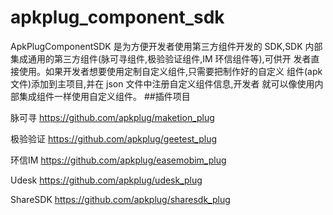# apkplug_component_sdk

ApkPlugComponentSDK 是为方便开发者使用第三方组件开发的 SDK,SDK 内部 集成通用的第三方组件(脉可寻组件,极验验证组件,IM 环信组件等),可供开 发者直接使用。如果开发者想要使用定制自定义组件,只需要把制作好的自定义 组件(apk 文件)添加到主项目,并在 json 文件中注册自定义组件信息,开发者 就可以像使用内部集成组件一样使用自定义组件。
##插件项目


脉可寻
<https://github.com/apkplug/maketion_plug>

极验验证
<https://github.com/apkplug/geetest_plug>

环信IM
<https://github.com/apkplug/easemobim_plug>

Udesk
<https://github.com/apkplug/udesk_plug>


ShareSDK
<https://github.com/apkplug/sharesdk_plug>

